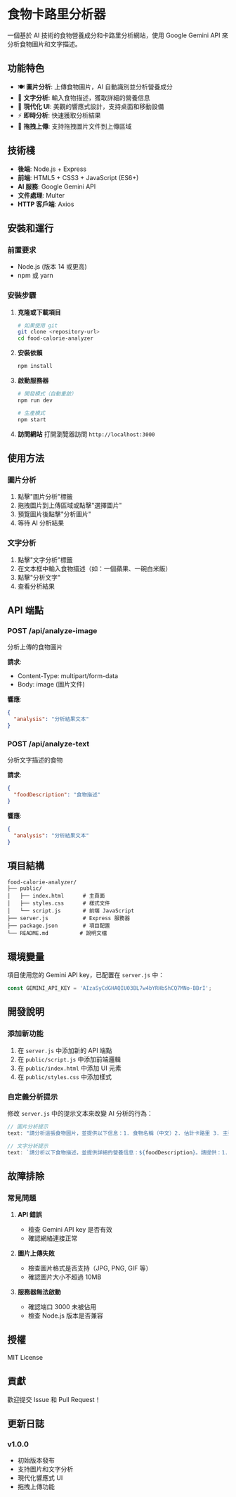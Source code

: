 # 食物卡路里分析器

一個基於 AI 技術的食物營養成分和卡路里分析網站，使用 Google Gemini API 來分析食物圖片和文字描述。

## 功能特色

- 🍽️ **圖片分析**: 上傳食物圖片，AI 自動識別並分析營養成分
- 📝 **文字分析**: 輸入食物描述，獲取詳細的營養信息
- 🎨 **現代化 UI**: 美觀的響應式設計，支持桌面和移動設備
- ⚡ **即時分析**: 快速獲取分析結果
- 📱 **拖拽上傳**: 支持拖拽圖片文件到上傳區域

## 技術棧

- **後端**: Node.js + Express
- **前端**: HTML5 + CSS3 + JavaScript (ES6+)
- **AI 服務**: Google Gemini API
- **文件處理**: Multer
- **HTTP 客戶端**: Axios

## 安裝和運行

### 前置要求

- Node.js (版本 14 或更高)
- npm 或 yarn

### 安裝步驟

1. **克隆或下載項目**
   ```bash
   # 如果使用 git
   git clone <repository-url>
   cd food-calorie-analyzer
   ```

2. **安裝依賴**
   ```bash
   npm install
   ```

3. **啟動服務器**
   ```bash
   # 開發模式（自動重啟）
   npm run dev
   
   # 生產模式
   npm start
   ```

4. **訪問網站**
   打開瀏覽器訪問 `http://localhost:3000`

## 使用方法

### 圖片分析
1. 點擊"圖片分析"標籤
2. 拖拽圖片到上傳區域或點擊"選擇圖片"
3. 預覽圖片後點擊"分析圖片"
4. 等待 AI 分析結果

### 文字分析
1. 點擊"文字分析"標籤
2. 在文本框中輸入食物描述（如：一個蘋果、一碗白米飯）
3. 點擊"分析文字"
4. 查看分析結果

## API 端點

### POST /api/analyze-image
分析上傳的食物圖片

**請求**: 
- Content-Type: multipart/form-data
- Body: image (圖片文件)

**響應**:
```json
{
  "analysis": "分析結果文本"
}
```

### POST /api/analyze-text
分析文字描述的食物

**請求**:
```json
{
  "foodDescription": "食物描述"
}
```

**響應**:
```json
{
  "analysis": "分析結果文本"
}
```

## 項目結構

```
food-calorie-analyzer/
├── public/
│   ├── index.html      # 主頁面
│   ├── styles.css      # 樣式文件
│   └── script.js       # 前端 JavaScript
├── server.js           # Express 服務器
├── package.json        # 項目配置
└── README.md          # 說明文檔
```

## 環境變量

項目使用您的 Gemini API key，已配置在 `server.js` 中：

```javascript
const GEMINI_API_KEY = 'AIzaSyCdGHAQIU03BL7w4bYRHbShCQ7MNo-BBrI';
```

## 開發說明

### 添加新功能
1. 在 `server.js` 中添加新的 API 端點
2. 在 `public/script.js` 中添加前端邏輯
3. 在 `public/index.html` 中添加 UI 元素
4. 在 `public/styles.css` 中添加樣式

### 自定義分析提示
修改 `server.js` 中的提示文本來改變 AI 分析的行為：

```javascript
// 圖片分析提示
text: "請分析這張食物圖片，並提供以下信息：1. 食物名稱（中文）2. 估計卡路里 3. 主要營養成分 4. 健康建議。請用中文回答，格式要清晰易讀。"

// 文字分析提示
text: `請分析以下食物描述，並提供詳細的營養信息：${foodDescription}。請提供：1. 食物名稱 2. 估計卡路里 3. 主要營養成分（蛋白質、碳水化合物、脂肪、纖維等）4. 健康建議。請用中文回答，格式要清晰易讀。`
```

## 故障排除

### 常見問題

1. **API 錯誤**
   - 檢查 Gemini API key 是否有效
   - 確認網絡連接正常

2. **圖片上傳失敗**
   - 檢查圖片格式是否支持（JPG, PNG, GIF 等）
   - 確認圖片大小不超過 10MB

3. **服務器無法啟動**
   - 確認端口 3000 未被佔用
   - 檢查 Node.js 版本是否兼容

## 授權

MIT License

## 貢獻

歡迎提交 Issue 和 Pull Request！

## 更新日誌

### v1.0.0
- 初始版本發布
- 支持圖片和文字分析
- 現代化響應式 UI
- 拖拽上傳功能 